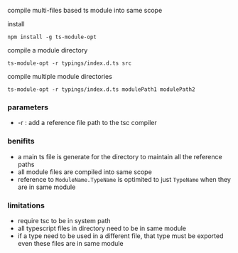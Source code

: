 compile multi-files based ts module into same scope

install
```
npm install -g ts-module-opt
```

compile a module directory
```
ts-module-opt -r typings/index.d.ts src
```

compile multiple module directories
```
ts-module-opt -r typings/index.d.ts modulePath1 modulePath2
```

### parameters
 * -r : add a reference file path to the tsc compiler

### benifits

 * a main ts file is generate for the directory to maintain all the reference paths
 * all module files are compiled into same scope
 * reference to `ModuleName.TypeName` is optimited to just `TypeName` when they are in same module

### limitations
 * require tsc to be in system path
 * all typescript files in directory need to be in same module
 * if a type need to be used in a different file, that type must be exported even these files are in same module